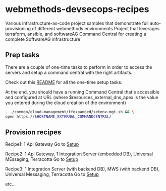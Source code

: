 # webmethods-devsecops-recipes

Various infrastructure-as-code project samples that demonstrate full auto-provisioning of different webmethods environments
Project that leverages terraform, ansible, and softwareAG Command Central for creating a complete SoftwareAG infrastructure

## Prep tasks

There are a couple of one-time tasks to perform in order to access the servers and setup a command central with the right artifacts.

Check out this [README](./README-Preps.md) for all the one-time setup tasks.

At the end, you should have a running Command Central that's accessible and configured at URL (where $resources_external_dns_apex is the value you entered during the cloud creation of the environment)

```bash
. ./common/cloud-management/tfexpanded/setenv-mgt.sh && \
open https://$HOSTNAME_EXTERNAL_COMMANDCENTRAL/
```

## Provision recipes

Recipe1: 1 Api Gateway
Go to [Setup](./recipes/recipe1-apimgt-simple/README.md)

Recipe2: 1 Api Gateway, 1 Integration Server (embedded DB), Universal MEssaging, Terracotta
Go to [Setup](./recipes/recipe2-integration-simple/README.md)

Recipe3: 1 Integration Server (with backend DB), MWS (with backend DB), Universal Messaging, Terracotta
Go to [Setup](./recipes/recipe3-integration-with-db/README.md)

etc...